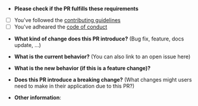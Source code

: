 * **Please check if the PR fulfills these requirements**
- [ ] You've followed the [contributing guidelines][contributing]
- [ ] You've adheared the [code of conduct][coc]

* **What kind of change does this PR introduce?** (Bug fix, feature, docs update, ...)



* **What is the current behavior?** (You can also link to an open issue here)



* **What is the new behavior (if this is a feature change)?**



* **Does this PR introduce a breaking change?** (What changes might users need to make in their application due to this PR?)



* **Other information**:

[coc]: CODE_OF_CONDUCT.md "Code of Conduct"
[contributing]: CONTRIBUTING.md "Contributing"
